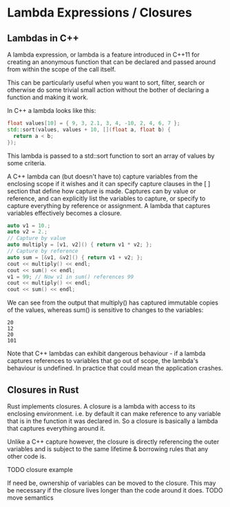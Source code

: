 # Lambda Expressions / Closures

## Lambdas in C++

A lambda expression, or lambda is a feature introduced in C++11 for creating an anonymous function that can be declared and passed around from within the scope of the call itself.

This can be particularly useful when you want to sort, filter, search or otherwise do some trivial small action without the bother of declaring a function and making it work.

In C++ a lambda looks like this:

```c++
float values[10] = { 9, 3, 2.1, 3, 4, -10, 2, 4, 6, 7 };
std::sort(values, values + 10, [](float a, float b) {
  return a < b;
});
```

This lambda is passed to a std::sort function to sort an array of values by some criteria.

A C++ lambda can (but doesn't have to) capture variables from the enclosing scope if it wishes and it can specify capture clauses in the [ ] section that define how capture is made. Captures can by value or reference, and can explicitly list the variables to capture, or specify to capture everything by reference or assignment. A lambda that captures variables effectively becomes a closure.

```c++
auto v1 = 10.;
auto v2 = 2.;
// Capture by value
auto multiply = [v1, v2]() { return v1 * v2; };
// Capture by reference
auto sum = [&v1, &v2]() { return v1 + v2; };
cout << multiply() << endl;
cout << sum() << endl;
v1 = 99; // Now v1 in sum() references 99
cout << multiply() << endl;
cout << sum() << endl;
```

We can see from the output that multiply() has captured immutable copies of the values, whereas sum() is sensitive to changes to the variables:

```
20
12
20
101
```

Note that C++ lambdas can exhibit dangerous behaviour - if a lambda captures references to variables that go out of scope, the lambda's behaviour is undefined. In  practice that could mean the application crashes.

## Closures in Rust

Rust implements closures. A closure is a lambda with access to its enclosing environment. i.e. by default it can make reference to any variable that is in the function it was declared in. So a closure is basically a lambda that captures everything around it.

Unlike a C++ capture however, the closure is directly referencing the outer variables and is subject to the same lifetime & borrowing rules that any other code is.

TODO closure example

If need be, ownership of variables can be moved to the closure. This may be necessary if the closure lives longer than the code around it does.
TODO move semantics
